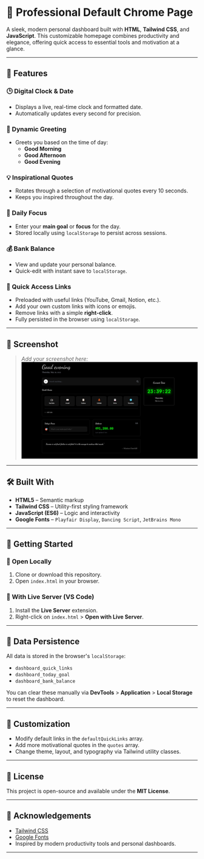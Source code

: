 # 🧠 Professional Default Chrome Page

A sleek, modern personal dashboard built with **HTML**, **Tailwind CSS**, and **JavaScript**. This customizable homepage combines productivity and elegance, offering quick access to essential tools and motivation at a glance.

---

## 🚀 Features

### 🕒 Digital Clock & Date
- Displays a live, real-time clock and formatted date.
- Automatically updates every second for precision.

### 💬 Dynamic Greeting
- Greets you based on the time of day:
  - **Good Morning**
  - **Good Afternoon**
  - **Good Evening**

### 💡 Inspirational Quotes
- Rotates through a selection of motivational quotes every 10 seconds.
- Keeps you inspired throughout the day.

### 🎯 Daily Focus
- Enter your **main goal** or **focus** for the day.
- Stored locally using `localStorage` to persist across sessions.

### 💰 Bank Balance
- View and update your personal balance.
- Quick-edit with instant save to `localStorage`.

### 🔗 Quick Access Links
- Preloaded with useful links (YouTube, Gmail, Notion, etc.).
- Add your own custom links with icons or emojis.
- Remove links with a simple **right-click**.
- Fully persisted in the browser using `localStorage`.

---

## 📸 Screenshot

> _Add your screenshot here:_
> ![Dashboard Screenshot](./Screenshot.jpeg)

---

## 🛠️ Built With

- **HTML5** – Semantic markup
- **Tailwind CSS** – Utility-first styling framework
- **JavaScript (ES6)** – Logic and interactivity
- **Google Fonts** – `Playfair Display`, `Dancing Script`, `JetBrains Mono`

---

## 🧪 Getting Started

### 📂 Open Locally
1. Clone or download this repository.
2. Open `index.html` in your browser.

### 🔌 With Live Server (VS Code)
1. Install the **Live Server** extension.
2. Right-click on `index.html` > **Open with Live Server**.

---

## 💾 Data Persistence

All data is stored in the browser's `localStorage`:
- `dashboard_quick_links`
- `dashboard_today_goal`
- `dashboard_bank_balance`

You can clear these manually via **DevTools** > **Application** > **Local Storage** to reset the dashboard.

---

## 🧰 Customization

- Modify default links in the `defaultQuickLinks` array.
- Add more motivational quotes in the `quotes` array.
- Change theme, layout, and typography via Tailwind utility classes.

---

## 📄 License

This project is open-source and available under the **MIT License**.

---

## 🙌 Acknowledgements

- [Tailwind CSS](https://tailwindcss.com)
- [Google Fonts](https://fonts.google.com)
- Inspired by modern productivity tools and personal dashboards.

---
